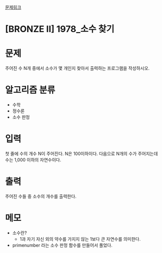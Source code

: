 [문제링크](https://www.acmicpc.net/problem/1978)

# [BRONZE II] 1978_소수 찾기

# 문제
주어진 수 N개 중에서 소수가 몇 개인지 찾아서 출력하는 프로그램을 작성하시오.

# 알고리즘 분류
+ 수학
+ 정수론
+ 소수 판정

# 입력
첫 줄에 수의 개수 N이 주어진다. N은 100이하이다. 다음으로 N개의 수가 주어지는데 수는 1,000 이하의 자연수이다.

# 출력
주어진 수들 중 소수의 개수를 출력한다.

# 메모
+ 소수란?
  + 1과 자기 자신 외의 약수를 가지지 않는 1보다 큰 자연수를 의미한다.
+ primenumber 라는 소수 판정 함수를 만들어서 풀었다.

